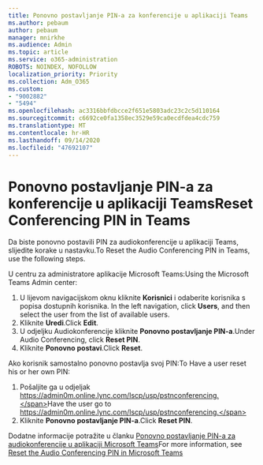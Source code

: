 ```yaml
---
title: Ponovno postavljanje PIN-a za konferencije u aplikaciji Teams
ms.author: pebaum
author: pebaum
manager: mnirkhe
ms.audience: Admin
ms.topic: article
ms.service: o365-administration
ROBOTS: NOINDEX, NOFOLLOW
localization_priority: Priority
ms.collection: Adm_O365
ms.custom:
- "9002882"
- "5494"
ms.openlocfilehash: ac3316bbfdbcce2f651e5803adc23c2c5d110164
ms.sourcegitcommit: c6692ce0fa1358ec3529e59ca0ecdfdea4cdc759
ms.translationtype: MT
ms.contentlocale: hr-HR
ms.lasthandoff: 09/14/2020
ms.locfileid: "47692107"
---
```

# <a name="reset-conferencing-pin-in-teams"></a><span data-ttu-id="0ba59-102">Ponovno postavljanje PIN-a za konferencije u aplikaciji Teams</span><span class="sxs-lookup"><span data-stu-id="0ba59-102">Reset Conferencing PIN in Teams</span></span>

<span data-ttu-id="0ba59-103">Da biste ponovno postavili PIN za audiokonferencije u aplikaciji Teams, slijedite korake u nastavku.</span><span class="sxs-lookup"><span data-stu-id="0ba59-103">To Reset the Audio Conferencing PIN in Teams, use the following steps.</span></span>  

<span data-ttu-id="0ba59-104">U centru za administratore aplikacije Microsoft Teams:</span><span class="sxs-lookup"><span data-stu-id="0ba59-104">Using the Microsoft Teams Admin center:</span></span>

1. <span data-ttu-id="0ba59-105">U lijevom navigacijskom oknu kliknite **Korisnici** i odaberite korisnika s popisa dostupnih korisnika. </span><span class="sxs-lookup"><span data-stu-id="0ba59-105">In the left navigation, click **Users**, and then select the user from the list of available users.</span></span>
2. <span data-ttu-id="0ba59-106">Kliknite **Uredi**.</span><span class="sxs-lookup"><span data-stu-id="0ba59-106">Click **Edit**.</span></span>
3. <span data-ttu-id="0ba59-107">U odjeljku Audiokonferencije kliknite **Ponovno postavljanje PIN-a**.</span><span class="sxs-lookup"><span data-stu-id="0ba59-107">Under Audio Conferencing, click **Reset PIN**.</span></span>
4. <span data-ttu-id="0ba59-108">Kliknite **Ponovno postavi**.</span><span class="sxs-lookup"><span data-stu-id="0ba59-108">Click **Reset**.</span></span>

<span data-ttu-id="0ba59-109">Ako korisnik samostalno ponovno postavlja svoj PIN:</span><span class="sxs-lookup"><span data-stu-id="0ba59-109">To Have a user reset his or her own PIN:</span></span>
1. <span data-ttu-id="0ba59-110">Pošaljite ga u odjeljak https://admin0m.online.lync.com/lscp/usp/pstnconferencing.</span><span class="sxs-lookup"><span data-stu-id="0ba59-110">Have the user go to https://admin0m.online.lync.com/lscp/usp/pstnconferencing.</span></span>
2. <span data-ttu-id="0ba59-111">Kliknite **Ponovno postavljanje PIN-a**.</span><span class="sxs-lookup"><span data-stu-id="0ba59-111">Click **Reset PIN**.</span></span>

<span data-ttu-id="0ba59-112">Dodatne informacije potražite u članku [Ponovno postavljanje PIN-a za audiokonferencije u aplikaciji Microsoft Teams](https://docs.microsoft.com/microsoftteams/reset-the-audio-conferencing-pin-in-teams)</span><span class="sxs-lookup"><span data-stu-id="0ba59-112">For more information, see [Reset the Audio Conferencing PIN in Microsoft Teams](https://docs.microsoft.com/microsoftteams/reset-the-audio-conferencing-pin-in-teams)</span></span>

